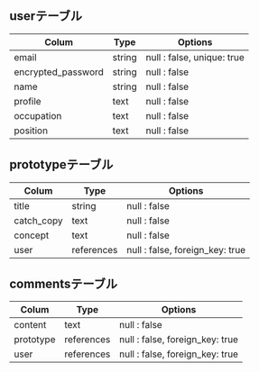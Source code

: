 ## userテーブル


| Colum              | Type   | Options      |
| ------------------ | ------ | ------------ |
| email              | string | null : false, unique: true |
| encrypted_password | string | null : false |
| name               | string | null : false |
| profile            | text   | null : false |
| occupation         | text   | null : false |
| position           | text   | null : false |

## prototypeテーブル


| Colum      | Type       | Options      |
| ---------- | ---------- | ------------ |
| title      | string     | null : false |
| catch_copy | text       | null : false |
| concept    | text       | null : false |
| user       | references | null : false, foreign_key: true |

## commentsテーブル


| Colum     | Type       | Options      |
| --------- | ---------- | ------------ |
| content   | text       | null : false |
| prototype | references | null : false, foreign_key: true |
| user      | references | null : false, foreign_key: true |